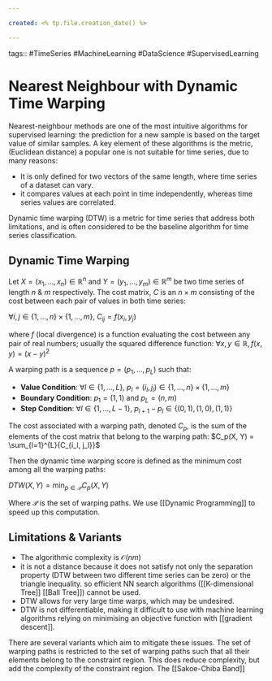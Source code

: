 ```yaml
---

created: <% tp.file.creation_date() %>

---
```

tags:: #TimeSeries #MachineLearning #DataScience #SupervisedLearning

# Nearest Neighbour with Dynamic Time Warping

Nearest-neighbour methods are one of the most intuitive algorithms for supervised learning: the prediction for a new sample is based on the target value of similar samples. A key element of these algorithms is the metric, (Euclidean distance) a popular one is not suitable for time series, due to many reasons:
* It is only defined for two vectors of the same length, where time series of a dataset can vary.
* it compares values at each point in time independently, whereas time series values are correlated.

Dynamic time warping (DTW) is a metric for time series that address both limitations, and is often considered to be the baseline algorithm for time series classification.

## Dynamic Time Warping

Let $X = (x_1, \dots, x_n) \in \mathbb{R}^n$ and $Y = (y_1, \dots, y_m) \in \mathbb{R}^m$ be two time series of length $n$ & $m$ respectively. The cost matrix, $C$ is an $n \times m$ consisting of the cost between each pair of values in both time series:

$\forall i,j \in \{1, \dots, n\} \times \{1, \dots, m\},$ $C_{ij} = f(x_i, y_j)$

where $f$ (local divergence) is a function evaluating the cost between any pair of real numbers; usually the squared difference function:
$\forall x,y \in \mathbb{R}, f(x, y) = (x-y)^2$

A warping path is a sequence $p = (p_1, \dots, p_L)$ such that:

* **Value Condition**: $\forall l \in \{1, \dots,L\},$ $p_l = (i_l, j_l) \in \{1, \dots, n\} \times \{1, \dots, m \}$
* **Boundary Condition**: $p_1 = (1,1)$ and $p_L = (n, m)$
* **Step Condition**: $\forall l \in \{1, \dots, L-1\},$ $p_{l+1} - p_l \in \{(0,1), (1, 0), (1,1)\}$

The cost associated with a warping path, denoted $C_p$, is the sum of the elements of the cost matrix that belong to the warping path:
$C_p(X, Y) = \sum_{l=1}^{L}{C_{i_l, j_l}}$

Then the dynamic time warping score is defined as the minimum cost among all the warping paths:

$DTW(X, Y) = \min_{p \in \mathcal{P}} C_p(X, Y)$

Where $\mathcal{P}$ is the set of warping paths. We use [[Dynamic Programming]] to speed up this computation.

## Limitations & Variants
* The algorithmic complexity is $\mathcal{O}(nm)$
* it is not a distance because it does not satisfy not only the separation property (DTW between two different time series can be zero) or the triangle inequality. so efficient NN search algorithms ([[K-dimensional Tree]] [[Ball Tree]]) cannot be used.
* DTW allows for very large time warps, which may be undesired.
* DTW is not differentiable, making it difficult to use with machine learning algorithms relying on minimising an objective function with [[gradient descent]].

There are several variants which aim to mitigate these issues. The set of warping paths is restricted to the set of warping paths such that all their elements belong to the constraint region. This does reduce complexity, but add the complexity of the constraint region. The [[Sakoe-Chiba Band]]

